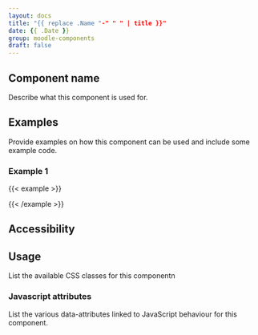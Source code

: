 ```yaml
---
layout: docs
title: "{{ replace .Name "-" " " | title }}"
date: {{ .Date }}
group: moodle-components
draft: false
---
```


## Component name

Describe what this component is used for.

## Examples

Provide examples on how this component can be used and include some example code.

### Example 1

{{< example >}}
<div class="myclass">
</div>
{{< /example >}}

## Accessibility

## Usage

List the available CSS classes for this componentn

### Javascript attributes

List the various data-attributes linked to JavaScript behaviour for this component.